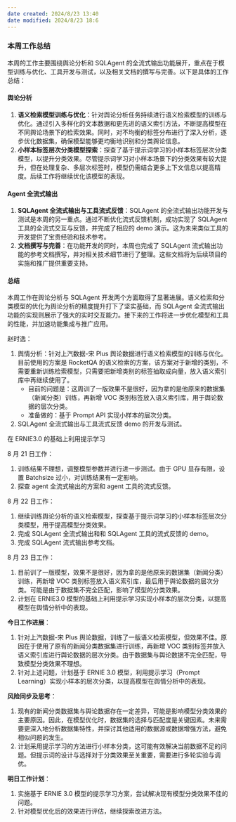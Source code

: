 ```yaml
---
date created: 2024/8/23 13:40
date modified: 2024/8/23 18:6
---
```

### 本周工作总结

本周的工作主要围绕舆论分析和 SQLAgent 的全流式输出功能展开，重点在于模型训练与优化、工具开发与测试，以及相关文档的撰写与完善。以下是具体的工作总结：

#### 舆论分析

1. **语义检索模型训练与优化**：针对舆论分析任务持续进行语义检索模型的训练与优化。通过引入多样化的文本数据和更先进的语义索引方法，不断提高模型在不同舆论场景下的检索效果。同时，对不均衡的标签分布进行了深入分析，逐步优化数据集，确保模型能够更均衡地识别和分类舆论信息。
2. **小样本标签层次分类模型探索**：探查了基于提示词学习的小样本标签层次分类模型，以提升分类效果。尽管提示词学习对小样本场景下的分类效果有较大提升，但在处理复杂、多层次标签时，模型仍需结合更多上下文信息以提高精度。后续工作将继续优化该模型的表现。

#### Agent 全流式输出

1. **SQLAgent 全流式输出与工具流式反馈**：SQLAgent 的全流式输出功能开发与测试是本周的另一重点。通过不断优化流式反馈机制，成功实现了 SQLAgent 工具的全流式交互与反馈，并完成了相应的 demo 演示。这为未来类似工具的开发提供了宝贵经验和技术参考。
2. **文档撰写与完善**：在功能开发的同时，本周也完成了 SQLAgent 流式输出功能的参考文档撰写，并对相关技术细节进行了整理。这些文档将为后续项目的实施和推广提供重要支持。

#### 总结

本周工作在舆论分析与 SQLAgent 开发两个方面取得了显著进展。语义检索和分类模型的优化为舆论分析的精度提升打下了坚实基础，而 SQLAgent 全流式输出功能的实现则展示了强大的实时交互能力。接下来的工作将进一步优化模型和工具的性能，并加速功能集成与推广应用。

赵时逸：

1. 舆情分析：针对上汽数据-宋 Plus 舆论数据进行语义检索模型的训练与优化。目前使用的方案是 RocketQA 的语义检索的方案，该方案对于新增的类别，不需要重新训练检索模型，只需要把新增类别的标签抽取成向量，放入语义索引库中再继续使用了。
	- 目前的问题是：这周训了一版效果不是很好，因为拿的是他原来的数据集（新闻分类）训练，再新增 VOC 类别标签放入语义索引库，用于舆论数据的层次分类。
	- 准备做的：基于 Prompt API 实现小样本的层次分类。
2. SQLAgent 全流式输出与工具流式反馈 demo 的开发与测试。

在 ERNIE3.0 的基础上利用提示学习

8 月 21 日工作：

1. 训练结果不理想，调整模型参数并进行进一步测试。由于 GPU 显存有限，设置 Batchsize 过小，对训练结果有一定影响。
2. 探查 agent 全流式输出的方案和 agent 工具的流式反馈。

8 月 22 日工作：

1. 继续训练舆论分析的语义检索模型，探查基于提示词学习的小样本标签层次分类模型，用于提高模型分类效果。
2. 完成 SQLAgent 全流式输出和和 SQLAgent 工具的流式反馈的 demo。
3. 完成 SQLAgent 流式输出参考文档。

8 月 23 日工作：

1. 目前训了一版模型，效果不是很好，因为拿的是他原来的数据集（新闻分类）训练，再新增 VOC 类别标签放入语义索引库，最后用于舆论数据的层次分类。可能是由于数据集不完全匹配，影响了模型的分类效果。
2. 计划在 ERNIE3.0 模型的基础上利用提示学习实现小样本的层次分类，以提高模型在舆情分析中的表现。

**今日工作进展**：

1. 针对上汽数据-宋 Plus 舆论数据，训练了一版语义检索模型，但效果不佳。原因在于使用了原有的新闻分类数据集进行训练，再新增 VOC 类别标签并放入语义索引库进行舆论数据的层次分类。由于数据集与舆论数据不完全匹配，导致模型分类效果不理想。
2. 针对上述问题，计划基于 ERNIE 3.0 模型，利用提示学习（Prompt Learning）实现小样本的层次分类，以提高模型在舆情分析中的表现。

**风险同步及思考**：

1. 现有的新闻分类数据集与舆论数据存在一定差异，可能是影响模型分类效果的主要原因。因此，在模型优化时，数据集的选择与匹配度是关键因素。未来需要更深入地分析数据集特性，并探讨其他适用的数据源或数据增强方法，避免相似问题的发生。
2. 计划采用提示学习的方法进行小样本分类，这可能有效解决当前数据不足的问题。但提示词的设计与选择对于分类效果至关重要，需要进行多轮实验与调优。

**明日工作计划**：

1. 实施基于 ERNIE 3.0 模型的提示学习方案，尝试解决现有模型分类效果不佳的问题。
2. 针对模型优化后的效果进行评估，继续探索改进方法。

